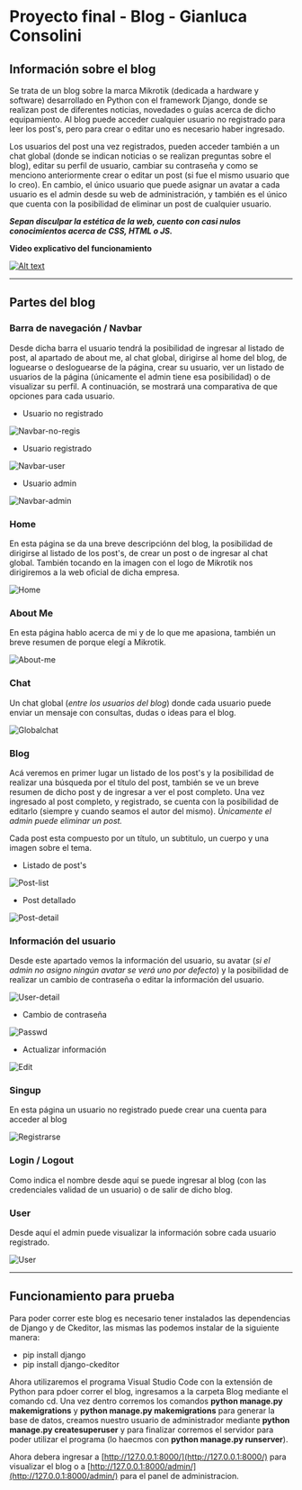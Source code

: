 # Proyecto final - Blog - Gianluca Consolini

## **Información sobre el blog**

Se trata de un blog sobre la marca Mikrotik (dedicada a hardware y software) desarrollado en Python con el framework Django, donde se realizan post de diferentes noticias, novedades o guías acerca de dicho equipamiento. Al blog puede acceder cualquier usuario no registrado para leer los post's, pero para crear o editar uno es necesario haber ingresado. 

Los usuarios del post una vez registrados, pueden acceder también a un chat global (donde se indican noticias o se realizan preguntas sobre el blog), editar su perfil de usuario, cambiar su contraseña y como se menciono anteriormente crear o editar un post (si fue el mismo usuario que lo creo). En cambio, el único usuario que puede asignar un avatar a cada usuario es el admin desde su web de administración, y también es el único que cuenta con la posibilidad de eliminar un post de cualquier usuario.

**_Sepan disculpar la estética de la web, cuento con casi nulos conocimientos acerca de CSS, HTML o JS._**

**Video explicativo del funcionamiento**

[![Alt text](https://img.youtube.com/vi/P6H90I4M1uE/0.jpg)](https://www.youtube.com/watch?v=P6H90I4M1uE)

***

## **Partes del blog**

### **Barra de navegación / Navbar**
Desde dicha barra el usuario tendrá la posibilidad de ingresar al listado de post, al apartado de about me, al chat global, dirigirse al home del blog, de loguearse o desloguearse de la página, crear su usuario, ver un listado de usuarios de la página (únicamente  el admin tiene esa posibilidad) o de visualizar su perfil. A continuación, se mostrará una comparativa de que opciones para cada usuario.

- Usuario no registrado

![Navbar-no-regis](https://user-images.githubusercontent.com/98831807/172289047-817077fe-0394-4727-be0e-44574538f4cd.PNG)

- Usuario registrado

![Navbar-user](https://user-images.githubusercontent.com/98831807/172289076-2c059f63-b843-47d3-bc59-3adfb302372e.PNG)

- Usuario admin

![Navbar-admin](https://user-images.githubusercontent.com/98831807/172289116-e01ff253-0f3c-4684-99ac-3490d4e56c9b.PNG)


### **Home**
En esta página se da una breve descripciónn del blog, la posibilidad de dirigirse al listado de los post's, de crear un post o de ingresar al chat global. También tocando en la imagen con el logo de Mikrotik nos dirigiremos a la web oficial de dicha empresa.

![Home](https://user-images.githubusercontent.com/98831807/172289491-ef2161f3-2bdf-4d4d-8da9-d4d7e4114d5f.PNG)

### **About Me**
En esta página hablo acerca de mi y de lo que me apasiona, también un breve resumen de porque elegí a Mikrotik.

![About-me](https://user-images.githubusercontent.com/98831807/172289521-cf43ba4c-d9d2-4cf1-b504-b029d6514a70.PNG)

### **Chat**
Un chat global (*entre los usuarios del blog*) donde cada usuario puede enviar un mensaje con consultas, dudas o ideas para el blog.

![Globalchat](https://user-images.githubusercontent.com/98831807/172290263-f22096f0-5d34-40fb-b2f7-1589b616abb9.PNG)

### **Blog**

Acá veremos en primer lugar un listado de los post's y la posibilidad de realizar una búsqueda por el título del post, también se ve un breve resumen de dicho post y de ingresar a ver el post completo. Una vez ingresado al post completo, y registrado, se cuenta con la posibilidad de editarlo (siempre y cuando seamos el autor del mismo). *Únicamente el admin puede eliminar un post.*

Cada post esta compuesto por un título, un subtitulo, un cuerpo y una imagen sobre el tema.

- Listado de post's

![Post-list](https://user-images.githubusercontent.com/98831807/172289556-d1fc68d8-9a1d-411b-b027-fe063e9252dd.PNG)

- Post detallado

![Post-detail](https://user-images.githubusercontent.com/98831807/172289567-c4594a8a-2151-4b35-bee1-30e6ae35504c.PNG)

### **Información del usuario**
Desde este apartado vemos la información del usuario, su avatar (*si el admin no asigno ningún avatar se verá uno por defecto*) y la posibilidad de realizar un cambio de contraseña o editar la información del usuario.

![User-detail](https://user-images.githubusercontent.com/98831807/172289786-be28d44d-f321-478e-adbf-f66c8818b5b8.PNG)

- Cambio de contraseña

![Passwd](https://user-images.githubusercontent.com/98831807/172289894-2a0f5222-f710-46cf-bd2f-a0a28d492fe0.PNG)

- Actualizar información

![Edit](https://user-images.githubusercontent.com/98831807/172289929-5dbea4b4-0fd2-448d-acd9-cda2ae4b43a9.PNG)

### **Singup**
En esta página un usuario no registrado puede crear una cuenta para acceder al blog

![Registrarse](https://user-images.githubusercontent.com/98831807/172289753-733df989-6f1e-47d6-bb9e-5574797ba5d1.PNG)

### **Login / Logout**
Como indica el nombre desde aquí se puede ingresar al blog (con las credenciales validad de un usuario) o de salir de dicho blog.

### **User**
Desde aquí el admin puede visualizar la información sobre cada usuario registrado.

![User](https://user-images.githubusercontent.com/98831807/172289726-eca84b8d-cc02-4843-925b-aae6e435cdb4.PNG)

***

## **Funcionamiento para prueba**
Para poder correr este blog es necesario tener instalados las dependencias de Django y de Ckeditor, las mismas las podemos instalar de la siguiente manera:

- pip install django
- pip install django-ckeditor

Ahora utilizaremos el programa Visual Studio Code con la extensión de Python para pdoer correr el blog, ingresamos a la carpeta Blog mediante el comando cd. Una vez dentro corremos los comandos **python manage.py makemigrations** y **python manage.py makemigrations** para generar la base de datos, creamos nuestro usuario de administrador mediante **python manage.py createsuperuser** y para finalizar corremos el servidor para poder utilizar el programa (lo haecmos con **python manage.py runserver**).

Ahora debera ingresar a [http://127.0.0.1:8000/](http://127.0.0.1:8000/) para visualizar el blog o a [http://127.0.0.1:8000/admin/](http://127.0.0.1:8000/admin/) para el panel de administracion.
